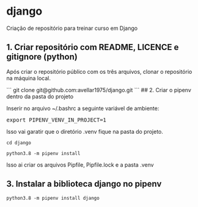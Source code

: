 # django
Criação de repositório para treinar curso em Django


## 1.  Criar repositório com README, LICENCE e gitignore (python)

<p>Após criar o repositório público com os três arquivos, clonar o repositório
na máquina local.</p>
```
git clone git@github.com:avellar1975/django.git
```
## 2. Criar o pipenv dentro da pasta do projeto
<p>Inserir no arquivo ~/.bashrc a seguinte variável de ambiente:</p>

<kbd>export PIPENV_VENV_IN_PROJECT=1</kbd>

 <p>Isso vai garatir que o diretório .venv fique na pasta do projeto.</p>

```
cd django

python3.8 -m pipenv install
```
<p>Isso ai criar os arquivos Pipfile, Pipfile.lock e a pasta .venv</p>

## 3. Instalar a biblioteca django no pipenv
```
python3.8 -m pipenv install django
```
